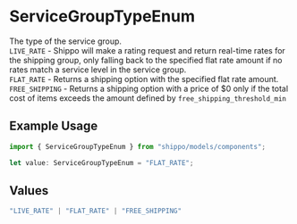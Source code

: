 # ServiceGroupTypeEnum

The type of the service group.<br> 
`LIVE_RATE` - Shippo will make a rating request and return real-time rates for the shipping group, only falling back to the specified flat rate amount if no rates match a service level in the service group.<br> 
`FLAT_RATE` - Returns a shipping option with the specified flat rate amount.<br> 
`FREE_SHIPPING` - Returns a shipping option with a price of $0 only if the total cost of items exceeds the amount defined by `free_shipping_threshold_min`

## Example Usage

```typescript
import { ServiceGroupTypeEnum } from "shippo/models/components";

let value: ServiceGroupTypeEnum = "FLAT_RATE";
```

## Values

```typescript
"LIVE_RATE" | "FLAT_RATE" | "FREE_SHIPPING"
```